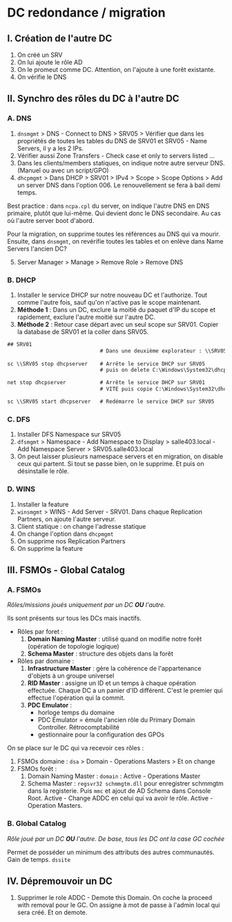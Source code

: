 # DC redondance / migration

## I. Création de l'autre DC

1. On créé un SRV
2. On lui ajoute le rôle AD
3. On le promeut comme DC. Attention, on l'ajoute à une forêt existante.
4. On vérifie le DNS

## II. Synchro des rôles du DC à l'autre DC

### A. DNS

1. `dnsmgmt` > DNS - Connect to DNS > SRV05 > Vérifier que dans les propriétés de toutes les tables du DNS de SRV01 et SRV05 - Name Servers, il y a les 2 IPs.
2. Vérifier aussi Zone Transfers - Check case et only to servers listed ...
3. Dans les clients/members statiques, on indique notre autre serveur DNS. (Manuel ou avec un script/GPO)
4. `dhcpmgmt` > Dans DHCP > SRV01 > IPv4 > Scope > Scope Options > Add un server DNS dans l'option 006. Le renouvellement se fera à bail demi temps.


Best practice : dans `ncpa.cpl` du server, on indique l'autre DNS en DNS primaire, plutôt que lui-même. Qui devient donc le DNS secondaire. Au cas où l'autre server boot d'abord.

Pour la migration, on supprime toutes les références au DNS qui va mourir. Ensuite, dans `dnsmgmt`, on revérifie toutes les tables et on enlève dans Name Servers l'ancien DC?

5. Server Manager > Manage > Remove Role > Remove DNS

### B. DHCP

1. Installer le service DHCP sur notre nouveau DC et l'authorize. Tout comme l'autre fois, sauf qu'on n'active pas le scope maintenant.
2. **Méthode 1** : Dans un DC, exclure la moitié du paquet d'IP du scope et rapidement, exclure l'autre moitié sur l'autre DC.
3. **Méthode 2** : Retour case départ avec un seul scope sur SRV01. Copier la database de SRV01 et la coller dans SRV05.

```cmd
## SRV01
                              # Dans une deuxième explorateur : \\SRV05\admin$\System32\dhcp
                              
sc \\SRV05 stop dhcpserver    # Arrête le service DHCP sur SRV05
                              # puis on delete C:\Windows\System32\dhcp\*

net stop dhcpserver           # Arrête le service DHCP sur SRV01
                              # VITE puis copie C:\Windows\System32\dhcp\dhcp.mdb dans la fenêtre de SRV05

sc \\SRV05 start dhcpserver   # Redémarre le service DHCP sur SRV05
```

### C. DFS

1. Installer DFS Namespace sur SRV05
2. `dfsmgmt` > Namespace - Add Namespace to Display > salle403.local - Add Namespace Server > SRV05.salle403.local
3. On peut laisser plusieurs namespace servers et en migration, on disable ceux qui partent. Si tout se passe bien, on le supprime. Et puis on désinstalle le rôle.

### D. WINS

1. Installer la feature
2. `winsmgmt` > WINS - Add Server - SRV01. Dans chaque Replication Partners, on ajoute l'autre serveur.
3. Client statique : on change l'adresse statique
4. On change l'option dans `dhcpmgmt`
5. On supprime nos Replication Partners
6. On supprime la feature

## III. FSMOs - Global Catalog

### A. FSMOs

*Rôles/missions joués uniquement par un DC **OU** l'autre.*

Ils sont présents sur tous les DCs mais inactifs.

* Rôles par foret :
    1. **Domain Naming Master** : utilisé quand on modifie notre forêt (opération de topologie logique)
    2. **Schema Master** : structure des objets dans la forêt
* Rôles par domaine :
    1. **Infrastructure Master** : gère la cohérence de l'appartenance d'objets à un groupe universel
    2. **RID Master** : assigne un ID et un temps à chaque opération effectuée. Chaque DC a un panier d'ID différent. C'est le premier qui effectue l'opération qui la commit. 
    3. **PDC Emulator** : 
        * horloge temps du domaine
        * PDC Emulator = émule l'ancien rôle du Primary Domain Controller. Rétrocomptabilité
        * gestionnaire pour la configuration des GPOs

On se place sur le DC qui va recevoir ces rôles :

1. FSMOs domaine : `dsa` > Domain - Operations Masters > Et on change
2. FSMOs forêt :
    1. Domain Naming Master : `domain` : Active - Operations Master
    2. Schema Master : `regsvr32 schmmgtm.dll` pour enregistrer schmmgtm dans la registerie. Puis `mmc` et ajout de AD Schema dans Console Root. Active - Change ADDC en celui qui va avoir le rôle. Active - Operation Masters. 

### B. Global Catalog

*Rôle joué par un DC **OU** l'autre. De base, tous les DC ont la case GC cochée*

Permet de posséder un minimum des attributs des autres communautés. Gain de temps. `dssite`

## IV. Dépremouvoir un DC

1. Supprimer le role ADDC - Demote this Domain. On coche la proceed with removal pour le GC. On assigne à mot de passe à l'admin local qui sera créé. Et on demote.
